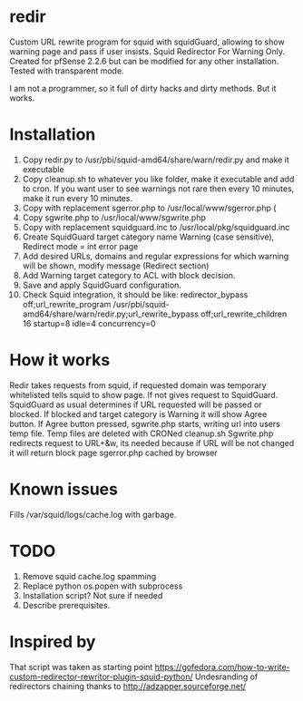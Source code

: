 # redir
Custom URL rewrite program for squid with squidGuard, allowing to show warning page and pass if user insists.
Squid Redirector For Warning Only. 
Created for pfSense 2.2.6 but can be modified for any other installation. Tested with transparent mode.

I am not a programmer, so it full of dirty hacks and dirty methods. But it works.

# Installation

1. Copy redir.py to /usr/pbi/squid-amd64/share/warn/redir.py and make it executable
2. Copy cleanup.sh to whatever you like folder, make it executable and add to cron. If you want user to see warnings not rare then every 10 minutes, make it run every 10 minutes.
3. Copy with replacement sgerror.php to /usr/local/www/sgerror.php (
4. Copy sgwrite.php to /usr/local/www/sgwrite.php 
5. Copy with replacement squidguard.inc to /usr/local/pkg/squidguard.inc
6. Create SquidGuard target category name Warning (case sensitive), Redirect mode = int error page
7. Add desired URLs, domains and regular expressions for which warning will be shown, modify message (Redirect section)
8. Add Warning target category to ACL with block decision. 
9. Save and apply SquidGuard configuration.
10. Check Squid integration, it should be like:
redirector_bypass off;url_rewrite_program /usr/pbi/squid-amd64/share/warn/redir.py;url_rewrite_bypass off;url_rewrite_children 16 startup=8 idle=4 concurrency=0

# How it works

Redir takes requests from squid, if requested domain was tеmporary whitelisted tells squid to show page.
If not gives request to SquidGuard. SquidGuard as usual determines if URL requested will be passed or blocked.
If blocked and target category is Warning it will show Agree button.
If Agree button pressed, sgwrite.php starts, writing url into users temp file. Temp files are deleted with CRONed cleanup.sh
Sgwrite.php redirects request to URL+&w, its needed because if URL will be not changed it will return block page sgerror.php cached by browser

# Known issues

Fills /var/squid/logs/cache.log with garbage. 

# TODO
1. Remove squid cache.log spamming
2. Replace python os.popen with subprocess
3. Installation script? Not sure if needed
4. Describe prerequisites.

# Inspired by
That script was taken as starting point
https://gofedora.com/how-to-write-custom-redirector-rewritor-plugin-squid-python/ 
Undesranding of redirectors chaining thanks to
http://adzapper.sourceforge.net/
